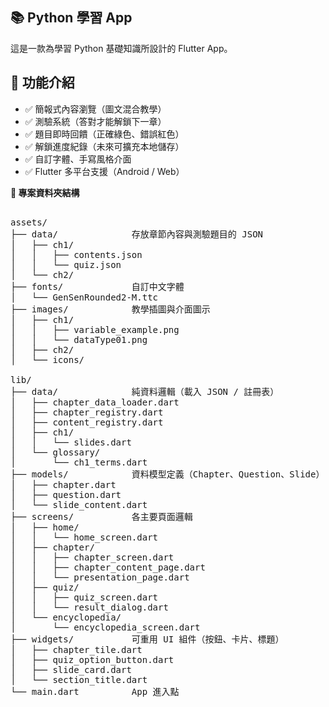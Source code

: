 ## 📚 Python 學習 App

這是一款為學習 Python 基礎知識所設計的 Flutter App。


## 🚀 功能介紹

- ✅ 簡報式內容瀏覽（圖文混合教學）
- ✅ 測驗系統（答對才能解鎖下一章）
- ✅ 題目即時回饋（正確綠色、錯誤紅色）
- ✅ 解鎖進度紀錄（未來可擴充本地儲存）
- ✅ 自訂字體、手寫風格介面
- ✅ Flutter 多平台支援（Android / Web）

<summary><strong>📁 專案資料夾結構</strong></summary>

<pre>

assets/
├── data/              存放章節內容與測驗題目的 JSON
│   ├── ch1/
│   │   ├── contents.json
│   │   └── quiz.json
│   └── ch2/
├── fonts/             自訂中文字體
│   └── GenSenRounded2-M.ttc
├── images/            教學插圖與介面圖示
│   ├── ch1/
│   │   ├── variable_example.png
│   │   └── dataType01.png
│   ├── ch2/
│   └── icons/

lib/
├── data/              純資料邏輯（載入 JSON / 註冊表）
│   ├── chapter_data_loader.dart
│   ├── chapter_registry.dart
│   ├── content_registry.dart
│   ├── ch1/
│   │   └── slides.dart
│   └── glossary/
│       └── ch1_terms.dart
├── models/            資料模型定義（Chapter、Question、Slide）
│   ├── chapter.dart
│   ├── question.dart
│   └── slide_content.dart
├── screens/           各主要頁面邏輯
│   ├── home/
│   │   └── home_screen.dart
│   ├── chapter/
│   │   ├── chapter_screen.dart
│   │   ├── chapter_content_page.dart
│   │   └── presentation_page.dart
│   ├── quiz/
│   │   ├── quiz_screen.dart
│   │   └── result_dialog.dart
│   └── encyclopedia/
│       └── encyclopedia_screen.dart
├── widgets/           可重用 UI 組件（按鈕、卡片、標題）
│   ├── chapter_tile.dart
│   ├── quiz_option_button.dart
│   ├── slide_card.dart
│   └── section_title.dart
└── main.dart          App 進入點

</pre>

